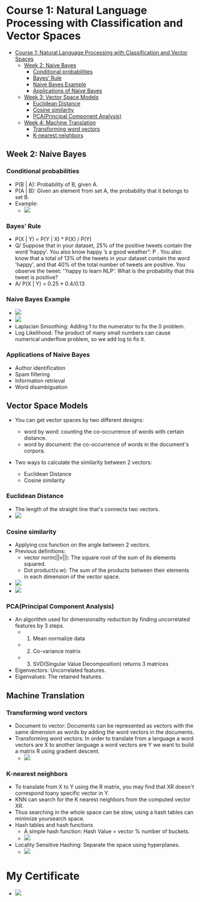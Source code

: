 # Course 1: Natural Language Processing with Classification and Vector Spaces

* [Course 1: Natural Language Processing with Classification and Vector Spaces](#course-1:-natural-language-processing-with-classification-and-vector-spaces)
   * [Week 2: Naive Bayes](#week-2:-naive-bayes)
      * [Conditional probabilities](#conditional-probabilities)
      * [Bayes’ Rule](#bayes’-rule)
      * [Naive Bayes Example](#naive-bayes-example)
      * [Applications of Naive Bayes](#applications-of-naive-bayes)
   * [Week 3: Vector Space Models](#week-3:-vector-space-models)
      * [Euclidean Distance](#euclidean-distance)
      * [Cosine similarity](#cosine-similarity)
      * [PCA(Principal Component Analysis)](#pca(principal-component-analysis))
   * [Week 4: Machine Translation](#week-4:-machine-translation)
      * [Transforming word vectors](#transforming-word-vectors)
      * [K-nearest neighbors](#k-nearest-neighbors)

## Week 2: Naive Bayes

### Conditional probabilities
- P(B | A): Probability of B, given A.
- P(A | B): Given an element from set A, the probability that it belongs to set B.
- Example: 
    - ![](images/01.png)

### Bayes’ Rule
- P(X | Y) = P(Y | X) * P(X) / P(Y)
- Q/ Suppose that in your dataset, 25% of the positive tweets contain the word ‘happy’. You also know  happy ’s a good weather”: P . You also know
that a total of 13% of the tweets in your dataset contain the word 'happy', and that 40% of the total
number of tweets are positive. You observe the tweet: ''happy to learn NLP'. What is the probability that
this tweet is positive?
- A/ P(X | Y) = 0.25 * 0.4/0.13

### Naive Bayes Example
- ![](images/02.png)
- ![](images/03.png)
- Laplacian Smoothing: Adding 1 to the numerator to fix the 0 problem.
- Log Likelihood: The product of many small numbers can cause numerical underflow problem, so we
add log to fix it.

### Applications of Naive Bayes
- Author identification
- Spam filtering
- Information retrieval
- Word disambiguation

## Vector Space Models
- You can get vector spaces by two different designs:
    - word by word: counting the co-occurrence of words with certain distance.
    - word by document: the co-occurrence of words in the document's corpora.

- Two ways to calculate the similarity between 2 vectors:
    - Euclidean Distance
    - Cosine similarity
    
### Euclidean Distance
- The length of the straight line that's connects two vectors.
- ![](images/04.png)

### Cosine similarity
- Applying cos function on the angle between 2 vectors.
- Previous definitions:
    - vector norm(||v||): The square root of the sum of its elements squared.
    - Dot product(v.w): The sum of the products between their elements in each dimension of the vector space.
- ![](images/05.png)
- ![](images/06.png)

### PCA(Principal Component Analysis)
- An algorithm used for dimensionality reduction by finding uncorrelated features by 3 steps.
    - 1. Mean normalize data
    - 2. Co-variance matrix
    - 3. SVD(Singular Value Decomposition) returns 3 matrices
- Eigenvectors: Uncorrelated features.
- Eigenvalues: The retained features.

## Machine Translation

### Transforming word vectors
- Document to vector: Documents can be represented as vectors with the same dimension as words by adding the word vectors in the documents.
- Transforming word vectors: In order to translate from a language a word vectors are X to another language a word vectors are Y we want to build a matrix R using gradient descent.
    - ![](images/08.png)

### K-nearest neighbors
- To translate from X to Y using the R matrix, you may find that XR doesn't correspond toany specific vector in Y.
- KNN can search for the K nearest neighbors from the computed vector XR.
- Thus searching in the whole space can be slow, using a hash tables can minimize yoursearch space.
- Hash tables and hash functions
    - A simple hash function: Hash Value = vector % number of buckets.
    - ![](images/09.png)
- Locality Sensitive Hashing: Separate the space using hyperplanes.
    - ![](images/10.png)
    
# My Certificate
- ![](images/CERTIFICATE1.jpeg)
